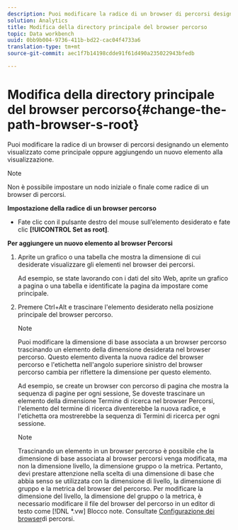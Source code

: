 ```yaml
---
description: Puoi modificare la radice di un browser di percorsi designando un elemento visualizzato come principale oppure aggiungendo un nuovo elemento alla visualizzazione.
solution: Analytics
title: Modifica della directory principale del browser percorso
topic: Data workbench
uuid: 0bb9b004-9736-411b-bd22-cac04f4733a6
translation-type: tm+mt
source-git-commit: aec1f7b14198cdde91f61d490a235022943bfedb

---
```



# Modifica della directory principale del browser percorso{#change-the-path-browser-s-root}

Puoi modificare la radice di un browser di percorsi designando un elemento visualizzato come principale oppure aggiungendo un nuovo elemento alla visualizzazione.

>[!NOTE]
>
>Non è possibile impostare un nodo iniziale o finale come radice di un browser di percorsi.

**Impostazione della radice di un browser percorso**

* Fate clic con il pulsante destro del mouse sull’elemento desiderato e fate clic **[!UICONTROL Set as root]**.

**Per aggiungere un nuovo elemento al browser Percorsi**

1. Aprite un grafico o una tabella che mostra la dimensione di cui desiderate visualizzare gli elementi nel browser dei percorsi.

   Ad esempio, se state lavorando con i dati del sito Web, aprite un grafico a pagina o una tabella e identificate la pagina da impostare come principale.

1. Premere Ctrl+Alt e trascinare l&#39;elemento desiderato nella posizione principale del browser percorso.

   >[!NOTE]
   >
   >Puoi modificare la dimensione di base associata a un browser percorso trascinando un elemento della dimensione desiderata nel browser percorso. Questo elemento diventa la nuova radice del browser percorso e l&#39;etichetta nell&#39;angolo superiore sinistro del browser percorso cambia per riflettere la dimensione per questo elemento.

   Ad esempio, se create un browser con percorso di pagina che mostra la sequenza di pagine per ogni sessione, Se doveste trascinare un elemento della dimensione Termine di ricerca nel browser Percorsi, l&#39;elemento del termine di ricerca diventerebbe la nuova radice, e l&#39;etichetta ora mostrerebbe la sequenza di Termini di ricerca per ogni sessione.

   >[!NOTE]
   >
   >Trascinando un elemento in un browser percorso è possibile che la dimensione di base associata al browser percorsi venga modificata, ma non la dimensione livello, la dimensione gruppo o la metrica. Pertanto, devi prestare attenzione nella scelta di una dimensione di base che abbia senso se utilizzata con la dimensione di livello, la dimensione di gruppo e la metrica del browser del percorso. Per modificare la dimensione del livello, la dimensione del gruppo o la metrica, è necessario modificare il file del browser del percorso in un editor di testo come [!DNL *.vw] Blocco note. Consultate [Configurazione dei browser](../../../../home/c-get-started/c-intf-anlys-ftrs/t-config-path-brwsr.md#task-bbb3ddaa140a414f984b697c2b8202a3)di percorsi.

